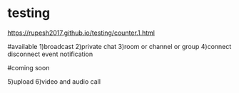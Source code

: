 # testing


https://rupesh2017.github.io/testing/counter.1.html

#available
1)broadcast
2)private chat
3)room or channel or group
4)connect disconnect event notification


#coming soon

5)upload
6)video and audio call
